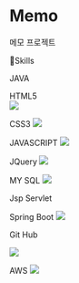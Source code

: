 # Memo
메모 프로젝트

 💪Skills
  
 JAVA
  
  HTML5  
  <img src="https://img.shields.io/badge/HTML-E34F26?style=flat-square&logo=HTML&logoColor=white"/>
 
  CSS3
   <img src="https://img.shields.io/badge/CSS3-1572B6?style=flat-square&logo=JavaScript&logoColor=white"/>
  
  JAVASCRIPT 
 <img src="https://img.shields.io/badge/JavaScript-F7DF1E?style=flat-square&logo=JavaScript&logoColor=white"/>
  
  
  JQuery
 <img src="https://img.shields.io/badge/jQuery-0769AD?style=flat-square&logo=jQuery&logoColor=white"/>
  
  
  MY SQL
    <img src="https://img.shields.io/badge/MySQL-4479A1?style=flat-square&logo=MySQL&logoColor=white"/>
  
  Jsp Servlet
  
  
  Spring Boot
  <img src="https://img.shields.io/badge/Spring Boot-6DB33F?style=flat-square&logo=Spring Boot&logoColor=white"/>
  
  
  Git Hub
 
  <img src="https://img.shields.io/badge/GitHub-181717?style=flat-square&logo=GitHub&logoColor=white"/>
  
  
  AWS
<img src="https://img.shields.io/badge/amazonaws-232F3E?style=flat-square&logo=amazonaws&logoColor=white"/>

